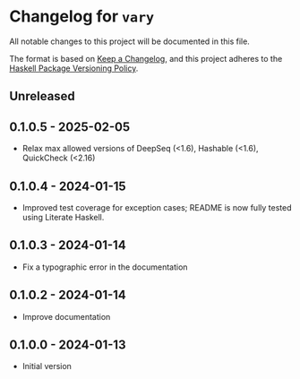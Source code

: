 # Changelog for `vary`

All notable changes to this project will be documented in this file.

The format is based on [Keep a Changelog](https://keepachangelog.com/en/1.0.0/),
and this project adheres to the
[Haskell Package Versioning Policy](https://pvp.haskell.org/).

## Unreleased

## 0.1.0.5 - 2025-02-05

- Relax max allowed versions of DeepSeq (<1.6), Hashable (<1.6), QuickCheck (<2.16)

## 0.1.0.4 - 2024-01-15

- Improved test coverage for exception cases; README is now fully tested using Literate Haskell.

## 0.1.0.3 - 2024-01-14

- Fix a typographic error in the documentation

## 0.1.0.2 - 2024-01-14

- Improve documentation

## 0.1.0.0 - 2024-01-13

- Initial version
